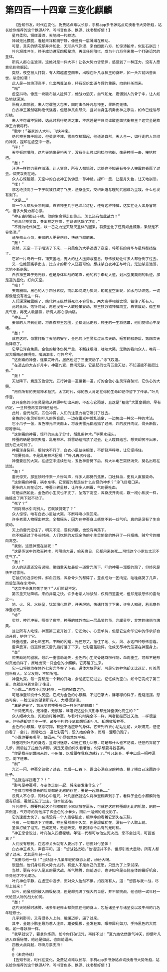 # 第四百一十四章 三变化麒麟
        【告知书友，时代在变化，免费站点难以长存，手机app多书源站点切换看书大势所趋，站长给你推荐的这个换源APP，听书音色多、换源、找书都好使！】
       星月柔和，银辉漫洒，天地间一片皎洁。
       神城无比朦胧，看起来祥和而宁静，像是有一层薄烟在缭动。
       可是，真实的情况却并非如此，无形杀气弥漫，来自四面八方，如惊涛拍岸，似乱石崩云！
       叶凡艰难冲关，终于成功进军四极秘境，再无任何阻拦，成为十几万年来第一个打破诅咒的圣体。
       所有人都心生波澜，这绝对是一件大事！让各大势力皆忌惮，感受到了一种压力，没有人愿意见到他崛起。
       突然，夜空被人打裂，有人跨越虚空而来，出现在叶凡与神王的身畔，如一头古前凶兽出世，杀念如潮！
       此人是一位绝顶高手，化出两尊法身，持有交织出道与理的重器，向前扑杀而来。
       “嗡”
       虚空抖动，像是一块破布被人扯碎了，他战力滔天，血气如龙，震慑到人的骨子中，让人如坠地狱深渊。
       所有人都惊骇，来人可谓胆大包天，同时击杀叶凡与神王，果断而无情。
       白衣神王虽然堪称绝代强者，但是神灵血尽失，且以自身生机奏出神之序曲，如今已经油尽灯枯。
       来人不可谓不狠辣，选此时机行绝灭之事，不然若是平日间谁敢正面抗衡神王？这完全是欺神王力衰将朽。
       “敢尔！”姜家的人大叫，飞快冲来。
       绝代神王眸子暗淡，但英姿不减，雪白衣袖飘起，他道法自然，天人合一，如行走的人世间的神灵，捏印在虚空中一震。
       “砰！”
       天空顿时塌陷，这片天地像是朽灭了，没有什么可以阻挡与抗衡，像是神明一击，摧枯拉朽。
       “轰！”
       汪洋一样的力量在汹涌，让人窒息，所有人都惊骇，远处也不知道有多少人被震的昏厥了过去，仰天栽倒在地。
       众人心惊胆颤，天空中的白衣神王仿佛是一尊神祗，捏印一震，让星月失色，让天地崩溃。
       “噗！”
       那名绝顶高手一下子就被打成了飞灰，法身全灭，交织出道与理的武器成为尘埃，什么也没有剩下。
       “这是……”
       每一个人都从头凉到脚，白衣神王几乎已油尽灯枯，还有这种神威，这实在让人浑身冒寒气，诸多大势力都心惊。
       “神王古树都已干枯，他的生命将走到终点，怎么还有如此战力？”
       “他流尽神灵血，奏出神之序曲，生命该枯竭了才对。”
       “不愧为绝代神王，以一己之力逆天斩灭圣体的因果，将要坐化了还有如此威势，果然是不容亵渎。”
       诸多修士心惊，姜家的人更是伤悲，快速飞向前来。
       “轰！”
       突然，天空一下子暗淡了下来，一只黑色的大手遮拢了夜空，将所有的月华与星辉都挡住了。
       它如一片乌云一样，铺天盖地，庞大的让人压抑与窒息，恐怖波动让许多人都昏倒了过去。
       又一位绝顶高手出击，比方才的那个人还要可怕，想抹杀白衣神王与叶凡，无边杀意浩荡，大地不断崩裂。
       白衣神王眸子无光彩，但是身体却战的笔直，他的右手牵动大道，划出玄奥莫测的轨迹，那是道的显化，打向天空。
       “嗡！”
       天穹崩塌，黑色的大手四分五裂，而后瞬间成为灰烬，朗朗星空出现，如水月华洒落，一切都像是没有发生一样。
       人们深深被震撼了，绝代神王纵然将死也不容冒犯，两大高手相继饮恨，镇住了所有人。
       此时此际，落针可闻，再也没有一人敢轻举妄动，神王挟万钧神威而立，白衣展动，蕴生神灵气息，再无人敢撄锋，所有人都心惊肉跳。
       “神王……”
       姜家的人冲到近前，将白衣神王包围，全都无比伤悲，神王的一生将落幕，他们觉得心中发堵。
       “轰！”
       就在这时，惊雷打断了天地的安宁，金色的小生灵扛过三次天劫，短暂的寂静后，第四次天劫降临了。
       它早已浑身焦黑，金色的躯体伤势严重，不断抹眼泪，哇哇大哭，无助的看向众人，唯有一双大眼睛还算明亮，噙满泪水，可怜兮兮。
       “这倒霉的神蚕，连累完叶凡，居然也过了三重天劫了。”涂飞叹道。
       “在逝去的太古岁月中，神蚕九变，世间无敌，它最起码也有五重天劫，不知道能不能挺过去。”
       “轰！”
       天劫降下，竟是五色雷光，五行神雷一道接着一道，打的金色小生灵浑身破烂，它伤心的大哭。
       “用你所有的天赋神术抵抗，太古时代，你的族人肯定在你的生命印记中留下了传承。”叶凡传音。
       这只金色的小生灵是他从神源中切出来的，不忍心它殒落，且这是“租给”大夏皇朝的，早有约定，一旦神蚕再变将归还给他。
       此时，雷光动天，五色冲霄，人们的注意力被它吸引了过去。
       金色的小生灵听到叶凡的传音后，一边在雷光中荒乱逃窜，一边施出一种又一种的术法。
       它小爪子一张，五色神光冲天而上，将漫天雷光都给抓了过来，炸的皮开肉绽，骨头断裂，呀呀惨叫。
       “这倒霉的神蚕，惊吓的失去了分寸，胡乱用神术。”李黑水摇头。
       神蚕的确是惊慌失措，乱用神术，将雷劫给拘禁了过去，让人瞠目结舌，想笑却笑不出来，因为它太可怜了。
       神蚕浑身裂开，眼前快不行了，白衣小尼姑抹眼泪，不断轻声呼唤，让它坚持住。
       “你要抗击，不是乱用神术招祸！”叶凡再次传音。
       神蚕委屈的大哭，在虚空中连续划动，五色神雷劈下后，有大半电芒突然消失，莫名出现在远处。
       “轰！”
       雷光惊天，那里顿时传来一片惨叫声，许多人都劈的焦黑，口吐鲜血，更有人直接毙命。
       “这倒霉的神蚕，祸水东移，它掌握的都是些什么古怪的神术？”涂飞目瞪口呆。
       更多的人则在诅咒，神蚕斗转星移，让许多人倒霉，气的要吐血。
       可是纵然如此，金色的小生灵也不支了，坠落下高空，浑身皮开肉绽，跟一段小焦炭一样，抽搐出了两下就不动了。
       “死了？”
       “刚将祸水引向别人，它就被劈死了？”
       众人惊讶，唯有白衣小尼姑大哭，不断呼唤小乖回来。
       许多老辈人物探出神念，全都摇头，因为在神蚕身上感觉不到一丝气机，真的是没有了生命波动。
       天上的雷光定住了，明灭不定，没有消散，也没有再落下。
       也不知道过了多长时间，人们吃惊的发现金色的小生灵偷偷的睁开了一只眼睛，贼兮兮的瞄向高空。
       “我倒，这是神蚕在装死！”
       “这是传说中的欺天神术，可隔绝大道，偷天换日，它却用来装死……可惜这个小家伙太沉不住气了。”
       “轰！”
       众人的话语还没有说完，第四重天劫最后一道雷光落下，吓的神蚕一溜烟的跑了，但终究是快不过雷光。
       它被打的近乎粉碎，鲜血四溅，浑身骨头的都碎了，差点成为一团肉泥，哇哇痛哭了几声，而后坠落在尘埃中。
       “这次不会真的死了吧？”人们惊疑不定。
       第五重天劫降临，来的非常之快，许多老辈人物骇然，仅有四道雷光，但却是最恐怖的雷劫之一。
       地、火、风、水纷呈，犹如演化世界，开天辟地，快速打落了下来，许多人知道，若无意外神蚕必死。
       “哧”
       突然，神芒冲天，照亮了夜空，神蚕的体外杰出一层晶莹的茧，光耀星空，非常的绚丽与瑰美。
       这让所有人吃惊，神蚕第三变开始了，它还幼小，心思单纯，但是它生命印记中的传承却自动开启，护住了它。
       神蚕结茧，如七彩宝石，不断的闪耀，光芒万丈，抵住了地、火、风、水这四种恐怖雷霆。
       雷声震耳，四道惊世天雷先后打落了下来，七彩蚕茧破碎，化成无尽神光笼罩在神蚕身上。
       “轰”
       惊天动地的剧震，最后一重雷劫消失，金色的小生灵骨骼噼啪作响，血肉重生，可却不是形似真龙的样子，原地出现一只金色的小麒麟，它苏醒了过来。
       它一口将缭绕在体外七彩光华吞了下去，通体大放异彩，可是它的神色却无比迷茫，盯着周围所有人，呆呆发愣，不知所措。
       神蚕九变，每一变都是一个新的开始，会彻底忘记过去，记忆成为空白，如今它完成了第三变，也就意味着告别了往昔。
       “小乖……”白衣小尼姑轻唤，一脸的欣喜之色。
       可是神蚕却没什么反应，它成为金色的小麒麟，不过巴掌大，胖嘟嘟的样子，走路摇摆，憨态可掬，一脸无辜的望着所有人，大眼很清澈。
       “真是逆天了，第三变的神蚕形似一只金色的麒麟！”
       “世间无真龙，无神凰，无麒麟，难道说这些仙灵形象都是神蚕演化而生的？”
       众人眼神火热，死死的盯着神蚕，与看叶凡时完全不一样，两者都经历过天劫，一样很逆天，但待遇却完全不一样，诸多不朽的传承都想扼杀叶凡，却想收服神蚕。
       金色的小麒麟，憨态可掬，有些不适应新的身体，它来到白衣小尼姑近前，大眼清亮，怔怔的看了一会儿，而后吐出一道七彩雾气，没入她的身体，而后一溜烟的跑了。
       “小乖你要去哪里，快回来。”小尼姑焦急呼喊。
       神蚕跑到叶凡的身边，显得很迷惑，似是在努力回想，可是却什么也不记得，怯怯的靠前了几步，而后拉了拉他的裤脚，满是无辜的仰头看着他，似乎想要寻找答案。
       “你是我带到世间来的，不用怕，以后跟在我身边就行了。”叶凡俯身，手中出现一把神源豆，向下递来。
       “刷”
       光芒一闪，神蚕全部收了过去，而后一口吞下，露出心满意足的神态，摸了摸自己滚圆的小肚子。
       “这就这样拐走了？！”
       “那可是神蚕啊，与圣体走到一起，将来会发生什么？”
       “圣体与神蚕成长的后期都是无敌的存在，要是一起成长……”
       没有人不心惊，同时心中诅咒，叶凡居然就这么将神蚕糊弄到手了，看样子金色小麒麟对他很有好感，虽然忘记了过去，但本能还在。
       叶凡伸手，想要拎起这个胖嘟嘟的小家伙放在肩头，可就在这时神蚕却无比的机警，刷的一声倒退，气呼呼的对他挥了挥金色的小拳头，而后一溜烟的跑没影了。
       它的速度太快了，在场没有一个人能够阻止，眼睁睁的看着它消失在天际。
       今夜，一切都落下了帷幕，神王虽然命不久矣，但是虎威犹在，没有一个人敢上前。
       圣体打破了诅咒，已成定局，无法改变，想要抹杀今后有的是时机。
       “神王您曾说过，叶凡破入四极秘境，年轻一代都可与他生死决战，您不会过问，可否当真？”
       人们没有想到，在这种关头就有人要出手了，想要对付圣体！
       白衣神王点头，声音平和，道：“想战就战吧。”他话语并不多，但却引发大震动，所有人都望了过来，尤其是年轻一代。
       “我要与他一战！”当场就十几条年轻的身影上前，纷纷大喝。
       很显然，他们身后有大势力支持，有些人不是自己的意愿，只是为了上来试探。
       当然，更有不少人是真的要大战，杀气腾腾，向前迈步，也许如今是击毙圣体的最好机会，毕竟他才冲关成功。
       叶凡神色平静，在虚空中迈步，面对众人怡然不惧，扫视所有人，道：“想要与我一战，尽可上前来！”
       如今，他虽然刚破入四极秘境，但是却充满了强大的自信，并不怕挑战，他也想一试年轻一代绝顶人物的战力如何。
       “轰！”
       这片天地顿时沸腾，诸多年轻修士都聚焦在他的身上，包括诸圣子与诸圣女以及中州的几名年轻修士。
       几乎刹那间，又有很多人上前，缓缓迈步，逼了过来。
       其中，金翅小鹏王最为惹人注目，雄姿挺拔，金发狂舞，眼神犀利如刀，手持黑色的大荒戟，如一尊妖神一样。
       “我早就说了，要拿你炼药，如今你打破诅咒，再好不过！”夏九幽依然傲气冲天，即便叶凡进入四极秘境，他还是如此，也向前逼来。
       四极大战将起，呼唤月票支持！
       @
       @（未完待续）
       【告知书友，时代在变化，免费站点难以长存，手机app多书源站点切换看书大势所趋，站长给你推荐的这个换源APP，听书音色多、换源、找书都好使！】